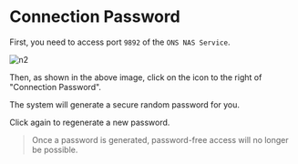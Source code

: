 # Connection Password

First, you need to access port `9892` of the `ONS NAS Service`.

![n2](/img/n2.png)

Then, as shown in the above image, click on the icon to the right of "Connection Password".

The system will generate a secure random password for you.

Click again to regenerate a new password.

> Once a password is generated, password-free access will no longer be possible.
